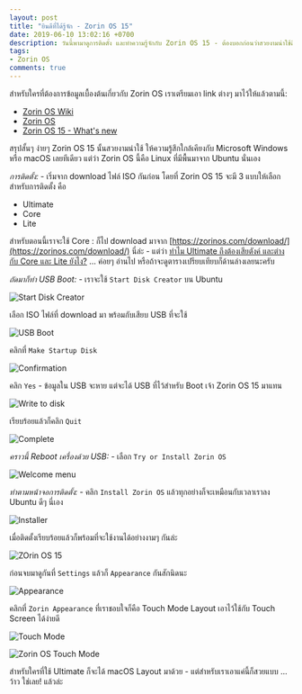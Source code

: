 ```yaml
---
layout: post
title: "ยินดีที่ได้รู้จัก - Zorin OS 15"
date: 2019-06-10 13:02:16 +0700
description: วันนี้พามาดูการติดตั้ง และทำความรู้จักกับ Zorin OS 15 - ต้องบอกก่อนว่าสวยงามน่าใช้ดีทีเดียว
tags:
- Zorin OS
comments: true
---
```

สำหรับใครที่ต้องการข้อมูลเบื้องต้นเกี่ยวกับ Zorin OS เราเตรียมเอา link ต่างๆ มาไว้ให้แล้วตามนี้:
- [Zorin OS Wiki](https://en.wikipedia.org/wiki/Zorin_OS)
- [Zorin OS](https://zorinos.com/)
- [Zorin OS 15 - What's new](https://zoringroup.com/blog/2019/06/05/zorin-os-15-is-here-faster-easier-more-connected/)

สรุปสั้นๆ ง่ายๆ Zorin OS 15 นั้นสวยงามน่าใช้ ให้ความรู้สึกใกล้เคียงกับ Microsoft Windows หรือ macOS เลยทีเดียว แต่ว่า Zorin OS นี้คือ Linux ที่มีพื้นมาจาก Ubuntu นั่นเอง

*การติดตั้ง:* - เริ่มจาก download ไฟล์ ISO กันก่อน โดยที่ Zorin OS 15 จะมี 3 แบบให้เลือกสำหรับการติดตั้ง คือ
- Ultimate
- Core
- Lite

สำหรับตอนนี้เราจะใช้ Core : ก็ไป download มาจาก [https://zorinos.com/download/](https://zorinos.com/download/) นี่ล่ะ - แต่ว่า [ทำไม Ultimate ถึงต้องเสียตังค์ และต่างกับ Core และ Lite ยังไง?](https://zorinos.com/ultimate/) ... ค่อยๆ อ่านไป หรือถ้าจะดูตารางเปรียบเทียบก็ด้านล่างเลยนะครับ

*ถัดมาก็ทำ USB Boot:* - เราจะใช้ `Start Disk Creator` บน Ubuntu

![Start Disk Creator](https://res.cloudinary.com/sdees-reallife/image/upload/v1559952327/Screenshot_from_2019-06-08_06-58-46.png)

เลือก ISO ไฟล์ที่ download มา พร้อมกับเสียบ USB ที่จะใช้

![USB Boot](https://res.cloudinary.com/sdees-reallife/image/upload/v1559952314/Screenshot_from_2019-06-08_06-57-09.png)

คลิกที่ `Make Startup Disk`

![Confirmation](https://res.cloudinary.com/sdees-reallife/image/upload/v1559952334/Screenshot_from_2019-06-08_06-59-45.png)

คลิก `Yes` - ข้อมูลใน USB จะหาย แต่จะได้ USB ที่ไว้สำหรับ Boot เจ้า Zorin OS 15 มาแทน

![Write to disk](https://res.cloudinary.com/sdees-reallife/image/upload/v1559952433/Screenshot_from_2019-06-08_07-06-26.png)

เรียบร้อยแล้วก็คลิก `Quit`

![Complete](https://res.cloudinary.com/sdees-reallife/image/upload/v1559952439/Screenshot_from_2019-06-08_07-06-51.png)

*คราวนี้ Reboot เครื่องด้วย USB:* - เลือก `Try or Install Zorin OS`

![Welcome menu](https://res.cloudinary.com/sdees-reallife/image/upload/v1560162358/welcome-menu.png)

*ทำตามหน้าจอการติดตั้ง:* - คลิก `Install Zorin OS` แล้วทุกอย่างก็จะเหมือนกับเวลาเราลง Ubuntu ดีๆ นี่เอง

![Installer](https://res.cloudinary.com/sdees-reallife/image/upload/v1560162367/installer.png)

เมื่อติดตั้งเรียบร้อยแล้วก็พร้อมที่จะใช้งานได้อย่างงามๆ กันล่ะ

![ZOrin OS 15](https://res.cloudinary.com/sdees-reallife/image/upload/v1560164338/Screenshot_from_2019-06-10_17-58-30.png)

ก่อนจบมาดูกันที่ `Settings` แล้วก็ `Appearance` กันสักนิดนะ

![Appearance](https://res.cloudinary.com/sdees-reallife/image/upload/v1560157190/Screenshot_from_2019-06-10_15-57-39.png)

คลิกที่ `Zorin Appearance` ที่เราชอบใจก็คือ Touch Mode Layout เอาไว้ใช้กับ Touch Screen ได้ง่ายดี

![Touch Mode](https://res.cloudinary.com/sdees-reallife/image/upload/v1560157209/Screenshot_from_2019-06-10_15-58-42.png)

![Zorin OS Touch Mode](https://res.cloudinary.com/sdees-reallife/image/upload/v1560157217/Screenshot_from_2019-06-10_15-59-05.png)

สำหรับใครที่ใช้ Ultimate ก็จะได้ macOS Layout มาด้วย - แต่สำหรับเราเอาแค่นี้ก็สวยแบบ ... ว้าว ใช่เลย! แล้วล่ะ
